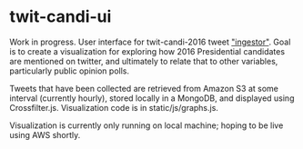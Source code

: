 # twit-candi-ui

Work in progress.  User interface for twit-candi-2016 tweet ["ingestor"](https://github.com/triciajam/twit-candi-2016).
Goal is to create a visualization for exploring how 2016 Presidential candidates are mentioned on twitter, 
and ultimately to relate that to other variables, particularly public opinion polls. 

Tweets that have been collected are retrieved from Amazon S3 at some interval (currently hourly), stored locally in a MongoDB, 
and displayed using Crossfilter.js.  Visualization code is in static/js/graphs.js.

Visualization is currently only running on local machine; hoping to be live using AWS shortly.   
